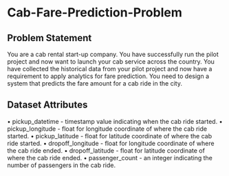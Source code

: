 # Cab-Fare-Prediction-Problem

## Problem Statement

You are a cab rental start-up company. You have successfully run the pilot project and now want to launch your cab service across the country. You have collected the historical data from your pilot project and now have a requirement to apply analytics for fare prediction. You need to design a system that predicts the fare amount for a cab ride in the city.

## Dataset Attributes

• pickup_datetime - timestamp value indicating when the cab ride started.
• pickup_longitude - float for longitude coordinate of where the cab ride started.
• pickup_latitude - float for latitude coordinate of where the cab ride started.
• dropoff_longitude - float for longitude coordinate of where the cab ride ended.
• dropoff_latitude - float for latitude coordinate of where the cab ride ended.
• passenger_count - an integer indicating the number of passengers in the cab ride.
